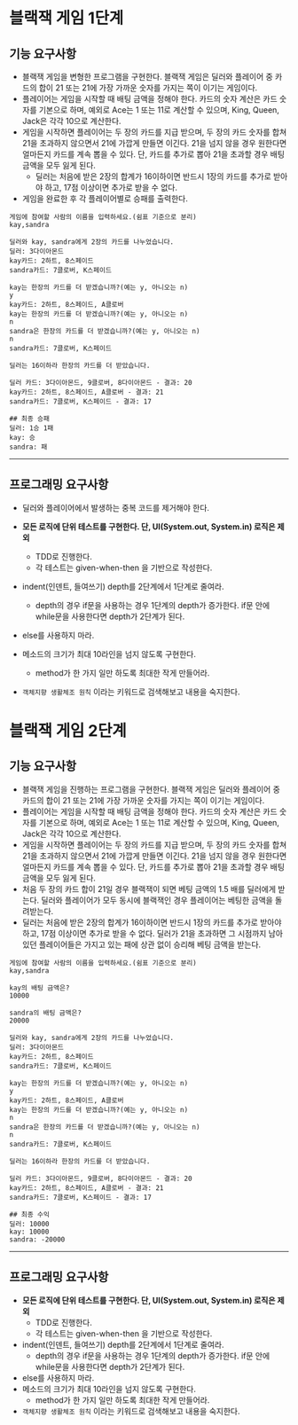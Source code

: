 # 블랙잭 게임 1단계

## 기능 요구사항

- 블랙잭 게임을 변형한 프로그램을 구현한다. 블랙잭 게임은 딜러와 플레이어 중 카드의 합이 21 또는 21에 가장 가까운 숫자를 가지는 쪽이 이기는 게임이다.
- 플레이어는 게임을 시작할 때 배팅 금액을 정해야 한다. 카드의 숫자 계산은 카드 숫자를 기본으로 하며, 예외로 Ace는 1 또는 11로 계산할 수 있으며, King, Queen, Jack은 각각 10으로 계산한다.
- 게임을 시작하면 플레이어는 두 장의 카드를 지급 받으며, 두 장의 카드 숫자를 합쳐 21을 초과하지 않으면서 21에 가깝게 만들면 이긴다. 21을 넘지 않을 경우 원한다면 얼마든지 카드를 계속 뽑을 수 있다. 단, 카드를 추가로 뽑아 21을 초과할 경우 배팅 금액을 모두 잃게 된다.
    - 딜러는 처음에 받은 2장의 합계가 16이하이면 반드시 1장의 카드를 추가로 받아야 하고, 17점 이상이면 추가로 받을 수 없다.
- 게임을 완료한 후 각 플레이어별로 승패를 출력한다.

```
게임에 참여할 사람의 이름을 입력하세요.(쉼표 기준으로 분리)
kay,sandra

딜러와 kay, sandra에게 2장의 카드를 나누었습니다.
딜러: 3다이아몬드
kay카드: 2하트, 8스페이드
sandra카드: 7클로버, K스페이드

kay는 한장의 카드를 더 받겠습니까?(예는 y, 아니오는 n)
y
kay카드: 2하트, 8스페이드, A클로버
kay는 한장의 카드를 더 받겠습니까?(예는 y, 아니오는 n)
n
sandra은 한장의 카드를 더 받겠습니까?(예는 y, 아니오는 n)
n
sandra카드: 7클로버, K스페이드

딜러는 16이하라 한장의 카드를 더 받았습니다.

딜러 카드: 3다이아몬드, 9클로버, 8다이아몬드 - 결과: 20
kay카드: 2하트, 8스페이드, A클로버 - 결과: 21
sandra카드: 7클로버, K스페이드 - 결과: 17

## 최종 승패
딜러: 1승 1패
kay: 승
sandra: 패
```

---

## **프로그래밍 요구사항**

- 딜러와 플레이어에서 발생하는 중복 코드를 제거해야 한다.

- **모든 로직에 단위 테스트를 구현한다. 단, UI(System.out, System.in) 로직은 제외**
    - TDD로 진행한다.
    - 각 테스트는 given-when-then 을 기반으로 작성한다.
- indent(인덴트, 들여쓰기) depth를 2단계에서 1단계로 줄여라.
    - depth의 경우 if문을 사용하는 경우 1단계의 depth가 증가한다. if문 안에 while문을 사용한다면 depth가 2단계가 된다.
- else를 사용하지 마라.
- 메소드의 크기가 최대 10라인을 넘지 않도록 구현한다.
    - method가 한 가지 일만 하도록 최대한 작게 만들어라.
- `객체지향 생활체조 원칙` 이라는 키워드로 검색해보고 내용을 숙지한다.

# 블랙잭 게임 2단계

## 기능 요구사항

- 블랙잭 게임을 진행하는 프로그램을 구현한다. 블랙잭 게임은 딜러와 플레이어 중 카드의 합이 21 또는 21에 가장 가까운 숫자를 가지는 쪽이 이기는 게임이다.
- 플레이어는 게임을 시작할 때 배팅 금액을 정해야 한다. 카드의 숫자 계산은 카드 숫자를 기본으로 하며, 예외로 Ace는 1 또는 11로 계산할 수 있으며, King, Queen, Jack은 각각 10으로 계산한다.
- 게임을 시작하면 플레이어는 두 장의 카드를 지급 받으며, 두 장의 카드 숫자를 합쳐 21을 초과하지 않으면서 21에 가깝게 만들면 이긴다. 21을 넘지 않을 경우 원한다면 얼마든지 카드를 계속 뽑을 수 있다. 단, 카드를 추가로 뽑아 21을 초과할 경우 배팅 금액을 모두 잃게 된다.
- 처음 두 장의 카드 합이 21일 경우 블랙잭이 되면 베팅 금액의 1.5 배를 딜러에게 받는다. 딜러와 플레이어가 모두 동시에 블랙잭인 경우 플레이어는 베팅한 금액을 돌려받는다.
- 딜러는 처음에 받은 2장의 합계가 16이하이면 반드시 1장의 카드를 추가로 받아야 하고, 17점 이상이면 추가로 받을 수 없다. 딜러가 21을 초과하면 그 시점까지 남아 있던 플레이어들은 가지고 있는 패에 상관 없이 승리해 베팅 금액을 받는다.

```
게임에 참여할 사람의 이름을 입력하세요.(쉼표 기준으로 분리)
kay,sandra

kay의 배팅 금액은?
10000

sandra의 배팅 금액은?
20000

딜러와 kay, sandra에게 2장의 카드를 나누었습니다.
딜러: 3다이아몬드
kay카드: 2하트, 8스페이드
sandra카드: 7클로버, K스페이드

kay는 한장의 카드를 더 받겠습니까?(예는 y, 아니오는 n)
y
kay카드: 2하트, 8스페이드, A클로버
kay는 한장의 카드를 더 받겠습니까?(예는 y, 아니오는 n)
n
sandra은 한장의 카드를 더 받겠습니까?(예는 y, 아니오는 n)
n
sandra카드: 7클로버, K스페이드

딜러는 16이하라 한장의 카드를 더 받았습니다.

딜러 카드: 3다이아몬드, 9클로버, 8다이아몬드 - 결과: 20
kay카드: 2하트, 8스페이드, A클로버 - 결과: 21
sandra카드: 7클로버, K스페이드 - 결과: 17

## 최종 수익
딜러: 10000
kay: 10000
sandra: -20000
```

---

## **프로그래밍 요구사항**

- **모든 로직에 단위 테스트를 구현한다. 단, UI(System.out, System.in) 로직은 제외**
    - TDD로 진행한다.
    - 각 테스트는 given-when-then 을 기반으로 작성한다.
- indent(인덴트, 들여쓰기) depth를 2단계에서 1단계로 줄여라.
    - depth의 경우 if문을 사용하는 경우 1단계의 depth가 증가한다. if문 안에 while문을 사용한다면 depth가 2단계가 된다.
- else를 사용하지 마라.
- 메소드의 크기가 최대 10라인을 넘지 않도록 구현한다.
    - method가 한 가지 일만 하도록 최대한 작게 만들어라.
- `객체지향 생활체조 원칙` 이라는 키워드로 검색해보고 내용을 숙지한다.
